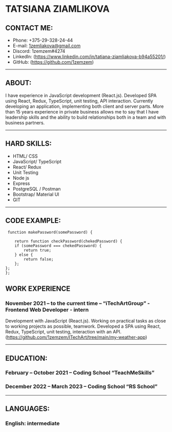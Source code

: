 # TATSIANA ZIAMLIKOVA

## CONTACT ME:
* Phone: +375-29-328-24-44     
* E-mail: 1zemliakova@gmail.com  
* Discord: 1zemzem#4274
* LinkedIn: (https://www.linkedin.com/in/tatiana-ziamliakova-b94a55201/)
* GitHub: (https://github.com/1zemzem)
***
## ABOUT:
I have experience in JavaScript development (React.js). 
Developed SPA using React, Redux, TypeScript, unit testing, API interaction.
Currently developing an application, implementing both client and server parts.
More than 15 years experience in private business allows me to say that I have leadership skills and the ability to build relationships both in a team and with business partners.
***
## HARD SKILLS:
* HTML/ CSS
* JavaScript/ TypeScript
* React/ Redux
* Unit Testing
* Node js
* Express 
* PostgreSQL / Postman 
* Bootstrap/ Material UI
* GIT
***
## CODE EXAMPLE:
```
 function makePassword(somePassword) {
      
    return function checkPassword(chekedPassword) {
    if (somePassword === chekedPassword) {
        return true; 
    } else {
        return false;               
    };
};
};
```
## WORK EXPERIENCE
### November 2021 – to the current time – “iTechArtGroup” - Frontend Web Developer - intern
Development with JavaScript (React.js). 
Working on practical tasks as close to working projects as possible, teamwork. 
Developed a SPA using React, Redux, TypeScript, unit testing, interaction with an API.
(https://github.com/1zemzem/ITechArt/tree/main/my-weather-app)
***
## EDUCATION:
### February – October 2021 – Coding School “TeachMeSkills”
### December 2022 – March 2023 – Coding School “RS School”
***
## LANGUAGES:
### English: intermediate